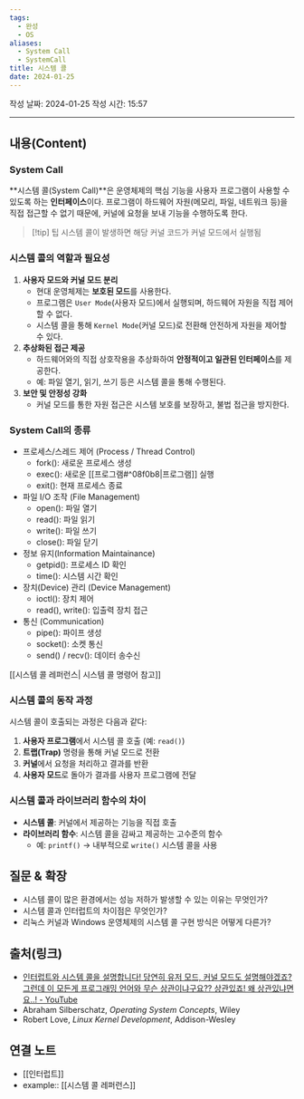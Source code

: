 ```yaml
---
tags:
  - 완성
  - OS
aliases:
  - System Call
  - SystemCall
title: 시스템 콜
date: 2024-01-25
---
```

작성 날짜: 2024-01-25
작성 시간: 15:57


----
## 내용(Content)
### System Call

**시스템 콜(System Call)**은 운영체제의 핵심 기능을 사용자 프로그램이 사용할 수 있도록 하는 **인터페이스**이다. 프로그램이 하드웨어 자원(메모리, 파일, 네트워크 등)을 직접 접근할 수 없기 때문에, 커널에 요청을 보내 기능을 수행하도록 한다.

>[!tip] 팁
>시스템 콜이 발생하면 해당 커널 코드가 커널 모드에서 실행됨

### 시스템 콜의 역할과 필요성

1. **사용자 모드와 커널 모드 분리**
	- 현대 운영체제는 **보호된 모드**를 사용한다.
	- 프로그램은 `User Mode`(사용자 모드)에서 실행되며, 하드웨어 자원을 직접 제어할 수 없다.
	- 시스템 콜을 통해 `Kernel Mode`(커널 모드)로 전환해 안전하게 자원을 제어할 수 있다.
2. **추상화된 접근 제공**
	- 하드웨어와의 직접 상호작용을 추상화하여 **안정적이고 일관된 인터페이스**를 제공한다.
	- 예: 파일 열기, 읽기, 쓰기 등은 시스템 콜을 통해 수행된다.
3. **보안 및 안정성 강화**
	- 커널 모드를 통한 자원 접근은 시스템 보호를 보장하고, 불법 접근을 방지한다.

### System Call의 종류
- 프로세스/스레드 제어 (Process / Thread Control)
	- fork(): 새로운 프로세스 생성
	- exec(): 새로운 [[프로그램#^08f0b8|프로그램]] 실행
	- exit(): 현재 프로세스 종료
- 파일 I/O 조작 (File Management)
	- open(): 파일 열기
	- read(): 파일 읽기
	- write(): 파일 쓰기
	- close(): 파일 닫기
- 정보 유지(Information Maintainance)
	- getpid(): 프로세스 ID 확인
	- time(): 시스템 시간 확인
- 장치(Device) 관리 (Device Management)
	- ioctl(): 장치 제어
	- read(), write(): 입출력 장치 접근
- 통신 (Communication)
	- pipe(): 파이프 생성
	- socket(): 소켓 통신
	- send() / recv(): 데이터 송수신

[[시스템 콜 레퍼런스| 시스템 콜 명령어 참고]] 

### 시스템 콜의 동작 과정

시스템 콜이 호출되는 과정은 다음과 같다:

1. **사용자 프로그램**에서 시스템 콜 호출 (예: `read()`)
2. **트랩(Trap)** 명령을 통해 커널 모드로 전환
3. **커널**에서 요청을 처리하고 결과를 반환
4. **사용자 모드**로 돌아가 결과를 사용자 프로그램에 전달

### 시스템 콜과 라이브러리 함수의 차이

- **시스템 콜**: 커널에서 제공하는 기능을 직접 호출
- **라이브러리 함수**: 시스템 콜을 감싸고 제공하는 고수준의 함수
	- 예: `printf()` → 내부적으로 `write()` 시스템 콜을 사용


## 질문 & 확장

- 시스템 콜이 많은 환경에서는 성능 저하가 발생할 수 있는 이유는 무엇인가?
- 시스템 콜과 인터럽트의 차이점은 무엇인가?
- 리눅스 커널과 Windows 운영체제의 시스템 콜 구현 방식은 어떻게 다른가?

## 출처(링크)

- [인터럽트와 시스템 콜을 설명합니다! 당연히 유저 모드, 커널 모드도 설명해야겠죠? 그런데 이 모든게 프로그래밍 언어와 무슨 상관이냐구요?? 상관있죠! 왜 상관있냐면요..! - YouTube](https://www.youtube.com/watch?v=v30ilCpITnY&t=37s)
- Abraham Silberschatz, _Operating System Concepts_, Wiley
- Robert Love, _Linux Kernel Development_, Addison-Wesley

## 연결 노트
- [[인터럽트]]
- example:: [[시스템 콜 레퍼런스]]








